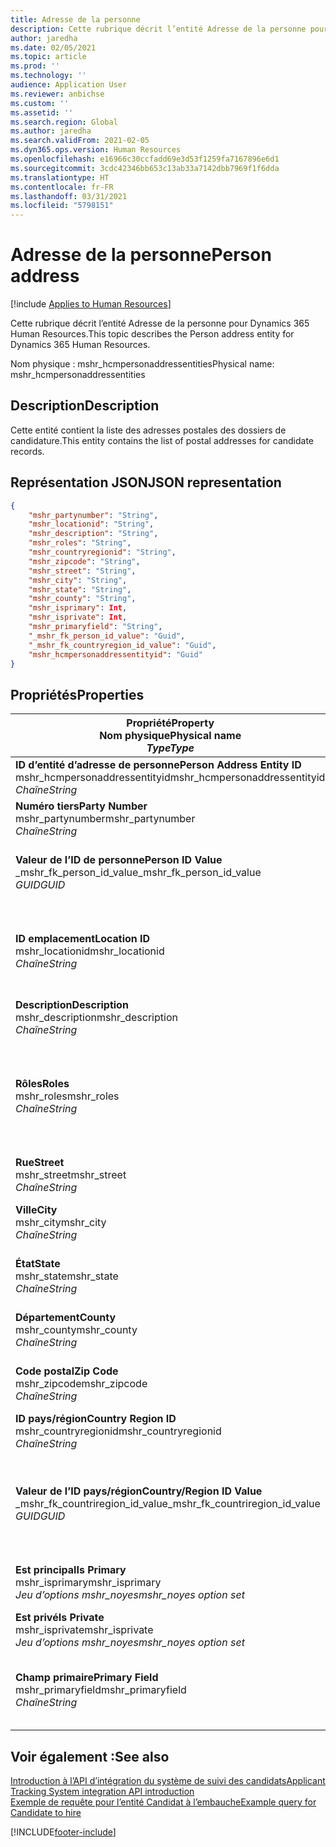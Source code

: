 ```yaml
---
title: Adresse de la personne
description: Cette rubrique décrit l’entité Adresse de la personne pour Dynamics 365 Human Resources.
author: jaredha
ms.date: 02/05/2021
ms.topic: article
ms.prod: ''
ms.technology: ''
audience: Application User
ms.reviewer: anbichse
ms.custom: ''
ms.assetid: ''
ms.search.region: Global
ms.author: jaredha
ms.search.validFrom: 2021-02-05
ms.dyn365.ops.version: Human Resources
ms.openlocfilehash: e16966c30ccfadd69e3d53f1259fa7167896e6d1
ms.sourcegitcommit: 3cdc42346bb653c13ab33a7142dbb7969f1f6dda
ms.translationtype: HT
ms.contentlocale: fr-FR
ms.lasthandoff: 03/31/2021
ms.locfileid: "5798151"
---
```

# <a name="person-address"></a><span data-ttu-id="11c2e-103">Adresse de la personne</span><span class="sxs-lookup"><span data-stu-id="11c2e-103">Person address</span></span>

[!include [Applies to Human Resources](../includes/applies-to-hr.md)]

<span data-ttu-id="11c2e-104">Cette rubrique décrit l’entité Adresse de la personne pour Dynamics 365 Human Resources.</span><span class="sxs-lookup"><span data-stu-id="11c2e-104">This topic describes the Person address entity for Dynamics 365 Human Resources.</span></span>

<span data-ttu-id="11c2e-105">Nom physique : mshr_hcmpersonaddressentities</span><span class="sxs-lookup"><span data-stu-id="11c2e-105">Physical name: mshr_hcmpersonaddressentities</span></span>

## <a name="description"></a><span data-ttu-id="11c2e-106">Description</span><span class="sxs-lookup"><span data-stu-id="11c2e-106">Description</span></span>

<span data-ttu-id="11c2e-107">Cette entité contient la liste des adresses postales des dossiers de candidature.</span><span class="sxs-lookup"><span data-stu-id="11c2e-107">This entity contains the list of postal addresses for candidate records.</span></span>

## <a name="json-representation"></a><span data-ttu-id="11c2e-108">Représentation JSON</span><span class="sxs-lookup"><span data-stu-id="11c2e-108">JSON representation</span></span>

```json
{
    "mshr_partynumber": "String",
    "mshr_locationid": "String",
    "mshr_description": "String",
    "mshr_roles": "String",
    "mshr_countryregionid": "String",
    "mshr_zipcode": "String",
    "mshr_street": "String",
    "mshr_city": "String",
    "mshr_state": "String",
    "mshr_county": "String",
    "mshr_isprimary": Int,
    "mshr_isprivate": Int,
    "mshr_primaryfield": "String",
    "_mshr_fk_person_id_value": "Guid",
    "_mshr_fk_countryregion_id_value": "Guid",
    "mshr_hcmpersonaddressentityid": "Guid"
}
```

## <a name="properties"></a><span data-ttu-id="11c2e-109">Propriétés</span><span class="sxs-lookup"><span data-stu-id="11c2e-109">Properties</span></span>

| <span data-ttu-id="11c2e-110">Propriété</span><span class="sxs-lookup"><span data-stu-id="11c2e-110">Property</span></span><br><span data-ttu-id="11c2e-111">**Nom physique**</span><span class="sxs-lookup"><span data-stu-id="11c2e-111">**Physical name**</span></span><br><span data-ttu-id="11c2e-112">**_Type_**</span><span class="sxs-lookup"><span data-stu-id="11c2e-112">**_Type_**</span></span> | <span data-ttu-id="11c2e-113">Cas d’emploi</span><span class="sxs-lookup"><span data-stu-id="11c2e-113">Use</span></span> | <span data-ttu-id="11c2e-114">Description</span><span class="sxs-lookup"><span data-stu-id="11c2e-114">Description</span></span> |
| --- | --- | --- |
| <span data-ttu-id="11c2e-115">**ID d’entité d’adresse de personne**</span><span class="sxs-lookup"><span data-stu-id="11c2e-115">**Person Address Entity ID**</span></span><br><span data-ttu-id="11c2e-116">mshr_hcmpersonaddressentityid</span><span class="sxs-lookup"><span data-stu-id="11c2e-116">mshr_hcmpersonaddressentityid</span></span><br><span data-ttu-id="11c2e-117">*Chaîne*</span><span class="sxs-lookup"><span data-stu-id="11c2e-117">*String*</span></span> | <span data-ttu-id="11c2e-118">Lecture seule</span><span class="sxs-lookup"><span data-stu-id="11c2e-118">Read-only</span></span><br><span data-ttu-id="11c2e-119">Requis</span><span class="sxs-lookup"><span data-stu-id="11c2e-119">Required</span></span> | <span data-ttu-id="11c2e-120">Identificateur unique généré par le système pour l’enregistrement d’entité.</span><span class="sxs-lookup"><span data-stu-id="11c2e-120">System-generated unique identifier for the entity record.</span></span> |
| <span data-ttu-id="11c2e-121">**Numéro tiers**</span><span class="sxs-lookup"><span data-stu-id="11c2e-121">**Party Number**</span></span><br><span data-ttu-id="11c2e-122">mshr_partynumber</span><span class="sxs-lookup"><span data-stu-id="11c2e-122">mshr_partynumber</span></span><br><span data-ttu-id="11c2e-123">*Chaîne*</span><span class="sxs-lookup"><span data-stu-id="11c2e-123">*String*</span></span> | <span data-ttu-id="11c2e-124">Lecture/écriture</span><span class="sxs-lookup"><span data-stu-id="11c2e-124">Read/write</span></span><br><span data-ttu-id="11c2e-125">Requis</span><span class="sxs-lookup"><span data-stu-id="11c2e-125">Required</span></span> | <span data-ttu-id="11c2e-126">L’ID de l’enregistrement de tiers (personne) associé.</span><span class="sxs-lookup"><span data-stu-id="11c2e-126">The ID of the associated party (person) record.</span></span> |
| <span data-ttu-id="11c2e-127">**Valeur de l’ID de personne**</span><span class="sxs-lookup"><span data-stu-id="11c2e-127">**Person ID Value**</span></span><br><span data-ttu-id="11c2e-128">_mshr_fk_person_id_value</span><span class="sxs-lookup"><span data-stu-id="11c2e-128">_mshr_fk_person_id_value</span></span><br><span data-ttu-id="11c2e-129">*GUID*</span><span class="sxs-lookup"><span data-stu-id="11c2e-129">*GUID*</span></span> | <span data-ttu-id="11c2e-130">Lecture seule</span><span class="sxs-lookup"><span data-stu-id="11c2e-130">Read-only</span></span><br><span data-ttu-id="11c2e-131">Requis</span><span class="sxs-lookup"><span data-stu-id="11c2e-131">Required</span></span><br><span data-ttu-id="11c2e-132">Clé étrangère : mshr_dirpersonentityid de l’entité mshr_dirpersonentity</span><span class="sxs-lookup"><span data-stu-id="11c2e-132">Foreign key: mshr_dirpersonentityid of mshr_dirpersonentity</span></span> | <span data-ttu-id="11c2e-133">Identificateur généré par le système de l’enregistrement de l’entité de tiers (personne).</span><span class="sxs-lookup"><span data-stu-id="11c2e-133">The system-generated identifier of the party (person) entity record.</span></span> |
| <span data-ttu-id="11c2e-134">**ID emplacement**</span><span class="sxs-lookup"><span data-stu-id="11c2e-134">**Location ID**</span></span><br><span data-ttu-id="11c2e-135">mshr_locationid</span><span class="sxs-lookup"><span data-stu-id="11c2e-135">mshr_locationid</span></span><br><span data-ttu-id="11c2e-136">*Chaîne*</span><span class="sxs-lookup"><span data-stu-id="11c2e-136">*String*</span></span> | <span data-ttu-id="11c2e-137">Lecture/écriture</span><span class="sxs-lookup"><span data-stu-id="11c2e-137">Read/write</span></span><br><span data-ttu-id="11c2e-138">Requis</span><span class="sxs-lookup"><span data-stu-id="11c2e-138">Required</span></span> | <span data-ttu-id="11c2e-139">ID d’emplacement de l’enregistrement d’adresse.</span><span class="sxs-lookup"><span data-stu-id="11c2e-139">The location ID of the address record.</span></span> <span data-ttu-id="11c2e-140">Configuré dans l’entité mshr_logisticspostaladdresslocationcdsentity.</span><span class="sxs-lookup"><span data-stu-id="11c2e-140">Set up in mshr_logisticspostaladdresslocationcdsentity entity.</span></span> |
| <span data-ttu-id="11c2e-141">**Description**</span><span class="sxs-lookup"><span data-stu-id="11c2e-141">**Description**</span></span><br><span data-ttu-id="11c2e-142">mshr_description</span><span class="sxs-lookup"><span data-stu-id="11c2e-142">mshr_description</span></span><br><span data-ttu-id="11c2e-143">*Chaîne*</span><span class="sxs-lookup"><span data-stu-id="11c2e-143">*String*</span></span> | <span data-ttu-id="11c2e-144">Lecture/écriture</span><span class="sxs-lookup"><span data-stu-id="11c2e-144">Read/write</span></span><br><span data-ttu-id="11c2e-145">Requis</span><span class="sxs-lookup"><span data-stu-id="11c2e-145">Required</span></span> | <span data-ttu-id="11c2e-146">Description de l’adresse du candidat.</span><span class="sxs-lookup"><span data-stu-id="11c2e-146">A description of the candidate’s address.</span></span> |
| <span data-ttu-id="11c2e-147">**Rôles**</span><span class="sxs-lookup"><span data-stu-id="11c2e-147">**Roles**</span></span><br><span data-ttu-id="11c2e-148">mshr_roles</span><span class="sxs-lookup"><span data-stu-id="11c2e-148">mshr_roles</span></span><br><span data-ttu-id="11c2e-149">*Chaîne*</span><span class="sxs-lookup"><span data-stu-id="11c2e-149">*String*</span></span> | <span data-ttu-id="11c2e-150">Lecture/écriture</span><span class="sxs-lookup"><span data-stu-id="11c2e-150">Read/write</span></span><br><span data-ttu-id="11c2e-151">Requis</span><span class="sxs-lookup"><span data-stu-id="11c2e-151">Required</span></span> | <span data-ttu-id="11c2e-152">Rôles attribués à cette adresse.</span><span class="sxs-lookup"><span data-stu-id="11c2e-152">The roles assigned for this address.</span></span> <span data-ttu-id="11c2e-153">Plusieurs rôles peuvent être attribués.</span><span class="sxs-lookup"><span data-stu-id="11c2e-153">More than one role can be assigned.</span></span> <span data-ttu-id="11c2e-154">Chaque rôle doit être séparé par un point-virgule.</span><span class="sxs-lookup"><span data-stu-id="11c2e-154">Each role should be separated by a semicolon.</span></span> <span data-ttu-id="11c2e-155">Valeurs valides contenues dans l’entité mshr_logisticslocationroleentity.</span><span class="sxs-lookup"><span data-stu-id="11c2e-155">Valid values contained in the mshr_logisticslocationroleentity entity.</span></span> |
| <span data-ttu-id="11c2e-156">**Rue**</span><span class="sxs-lookup"><span data-stu-id="11c2e-156">**Street**</span></span><br><span data-ttu-id="11c2e-157">mshr_street</span><span class="sxs-lookup"><span data-stu-id="11c2e-157">mshr_street</span></span><br><span data-ttu-id="11c2e-158">*Chaîne*</span><span class="sxs-lookup"><span data-stu-id="11c2e-158">*String*</span></span> | <span data-ttu-id="11c2e-159">Lecture/écriture</span><span class="sxs-lookup"><span data-stu-id="11c2e-159">Read/write</span></span><br><span data-ttu-id="11c2e-160">Facultatif</span><span class="sxs-lookup"><span data-stu-id="11c2e-160">Optional</span></span> | <span data-ttu-id="11c2e-161">Numéro de la rue.</span><span class="sxs-lookup"><span data-stu-id="11c2e-161">The street number.</span></span> |
| <span data-ttu-id="11c2e-162">**Ville**</span><span class="sxs-lookup"><span data-stu-id="11c2e-162">**City**</span></span><br><span data-ttu-id="11c2e-163">mshr_city</span><span class="sxs-lookup"><span data-stu-id="11c2e-163">mshr_city</span></span><br><span data-ttu-id="11c2e-164">*Chaîne*</span><span class="sxs-lookup"><span data-stu-id="11c2e-164">*String*</span></span> | <span data-ttu-id="11c2e-165">Lecture/écriture</span><span class="sxs-lookup"><span data-stu-id="11c2e-165">Read/write</span></span><br><span data-ttu-id="11c2e-166">Facultatif</span><span class="sxs-lookup"><span data-stu-id="11c2e-166">Optional</span></span> | <span data-ttu-id="11c2e-167">Ville de l’adresse.</span><span class="sxs-lookup"><span data-stu-id="11c2e-167">The city of the address.</span></span> <span data-ttu-id="11c2e-168">Configuré dans l’entité mshr_logisticsaddresscityentity.</span><span class="sxs-lookup"><span data-stu-id="11c2e-168">Set up in mshr_logisticsaddresscityentity entity.</span></span> |
| <span data-ttu-id="11c2e-169">**État**</span><span class="sxs-lookup"><span data-stu-id="11c2e-169">**State**</span></span><br><span data-ttu-id="11c2e-170">mshr_state</span><span class="sxs-lookup"><span data-stu-id="11c2e-170">mshr_state</span></span><br><span data-ttu-id="11c2e-171">*Chaîne*</span><span class="sxs-lookup"><span data-stu-id="11c2e-171">*String*</span></span> | <span data-ttu-id="11c2e-172">Lecture/écriture</span><span class="sxs-lookup"><span data-stu-id="11c2e-172">Read/write</span></span><br><span data-ttu-id="11c2e-173">Facultatif</span><span class="sxs-lookup"><span data-stu-id="11c2e-173">Optional</span></span> | <span data-ttu-id="11c2e-174">État de l’adresse.</span><span class="sxs-lookup"><span data-stu-id="11c2e-174">The state of the address.</span></span> <span data-ttu-id="11c2e-175">Configuré dans l’entité mshr_logisticsaddressstateentity.</span><span class="sxs-lookup"><span data-stu-id="11c2e-175">Set up in mshr_logisticsaddressstateentity entity.</span></span> |
| <span data-ttu-id="11c2e-176">**Département**</span><span class="sxs-lookup"><span data-stu-id="11c2e-176">**County**</span></span><br><span data-ttu-id="11c2e-177">mshr_county</span><span class="sxs-lookup"><span data-stu-id="11c2e-177">mshr_county</span></span><br><span data-ttu-id="11c2e-178">*Chaîne*</span><span class="sxs-lookup"><span data-stu-id="11c2e-178">*String*</span></span> | <span data-ttu-id="11c2e-179">Lecture/écriture</span><span class="sxs-lookup"><span data-stu-id="11c2e-179">Read/write</span></span><br><span data-ttu-id="11c2e-180">Facultatif</span><span class="sxs-lookup"><span data-stu-id="11c2e-180">Optional</span></span> | <span data-ttu-id="11c2e-181">Département de l’adresse.</span><span class="sxs-lookup"><span data-stu-id="11c2e-181">The county of the address.</span></span> <span data-ttu-id="11c2e-182">Configuré dans l’entité mshr_logisticsaddresscountyentity.</span><span class="sxs-lookup"><span data-stu-id="11c2e-182">Set up in mshr_logisticsaddresscountyentity entity.</span></span> |
| <span data-ttu-id="11c2e-183">**Code postal**</span><span class="sxs-lookup"><span data-stu-id="11c2e-183">**Zip Code**</span></span><br><span data-ttu-id="11c2e-184">mshr_zipcode</span><span class="sxs-lookup"><span data-stu-id="11c2e-184">mshr_zipcode</span></span><br><span data-ttu-id="11c2e-185">*Chaîne*</span><span class="sxs-lookup"><span data-stu-id="11c2e-185">*String*</span></span> | <span data-ttu-id="11c2e-186">Lecture/écriture</span><span class="sxs-lookup"><span data-stu-id="11c2e-186">Read/write</span></span><br><span data-ttu-id="11c2e-187">Facultatif</span><span class="sxs-lookup"><span data-stu-id="11c2e-187">Optional</span></span> | <span data-ttu-id="11c2e-188">Code postal de l’adresse.</span><span class="sxs-lookup"><span data-stu-id="11c2e-188">The zip/postal code of the address.</span></span> <span data-ttu-id="11c2e-189">Configuré dans l’entité mshr_logisticsaddresspostalcodeentity.</span><span class="sxs-lookup"><span data-stu-id="11c2e-189">Set up in mshr_logisticsaddresspostalcodeentity entity.</span></span> |
| <span data-ttu-id="11c2e-190">**ID pays/région**</span><span class="sxs-lookup"><span data-stu-id="11c2e-190">**Country Region ID**</span></span><br><span data-ttu-id="11c2e-191">mshr_countryregionid</span><span class="sxs-lookup"><span data-stu-id="11c2e-191">mshr_countryregionid</span></span><br><span data-ttu-id="11c2e-192">*Chaîne*</span><span class="sxs-lookup"><span data-stu-id="11c2e-192">*String*</span></span> | <span data-ttu-id="11c2e-193">Lecture/écriture</span><span class="sxs-lookup"><span data-stu-id="11c2e-193">Read/write</span></span><br><span data-ttu-id="11c2e-194">Facultatif</span><span class="sxs-lookup"><span data-stu-id="11c2e-194">Optional</span></span> | <span data-ttu-id="11c2e-195">Pays ou région de l’adresse.</span><span class="sxs-lookup"><span data-stu-id="11c2e-195">The country or region of the address.</span></span> |
| <span data-ttu-id="11c2e-196">**Valeur de l’ID pays/région**</span><span class="sxs-lookup"><span data-stu-id="11c2e-196">**Country/Region ID Value**</span></span><br><span data-ttu-id="11c2e-197">_mshr_fk_countriregion_id_value</span><span class="sxs-lookup"><span data-stu-id="11c2e-197">_mshr_fk_countriregion_id_value</span></span><br><span data-ttu-id="11c2e-198">*GUID*</span><span class="sxs-lookup"><span data-stu-id="11c2e-198">*GUID*</span></span> | <span data-ttu-id="11c2e-199">Lecture seule</span><span class="sxs-lookup"><span data-stu-id="11c2e-199">Read-only</span></span><br><span data-ttu-id="11c2e-200">Facultatif</span><span class="sxs-lookup"><span data-stu-id="11c2e-200">Optional</span></span><br><span data-ttu-id="11c2e-201">Clé étrangère : mshr_logisticaddresscountryregionentityid de l’entité mshr_logisticsaddresscountryregionentity</span><span class="sxs-lookup"><span data-stu-id="11c2e-201">Foreign key: mshr_logisticaddresscountryregionentityid of mshr_logisticsaddresscountryregionentity</span></span> | <span data-ttu-id="11c2e-202">Identificateur unique généré par le système du pays ou de la région de l’adresse.</span><span class="sxs-lookup"><span data-stu-id="11c2e-202">System-generated unique identifier of the country/region of the address.</span></span> |
| <span data-ttu-id="11c2e-203">**Est principal**</span><span class="sxs-lookup"><span data-stu-id="11c2e-203">**Is Primary**</span></span><br><span data-ttu-id="11c2e-204">mshr_isprimary</span><span class="sxs-lookup"><span data-stu-id="11c2e-204">mshr_isprimary</span></span><br><span data-ttu-id="11c2e-205">*Jeu d’options mshr_noyes*</span><span class="sxs-lookup"><span data-stu-id="11c2e-205">*mshr_noyes option set*</span></span> | <span data-ttu-id="11c2e-206">Lecture/écriture</span><span class="sxs-lookup"><span data-stu-id="11c2e-206">Read/write</span></span><br><span data-ttu-id="11c2e-207">Requis</span><span class="sxs-lookup"><span data-stu-id="11c2e-207">Required</span></span> | <span data-ttu-id="11c2e-208">Identifie si cette adresse est l’adresse principale de la personne du rôle défini.</span><span class="sxs-lookup"><span data-stu-id="11c2e-208">Identifies whether this address is the primary address for the person of the defined role.</span></span> |
| <span data-ttu-id="11c2e-209">**Est privé**</span><span class="sxs-lookup"><span data-stu-id="11c2e-209">**Is Private**</span></span><br><span data-ttu-id="11c2e-210">mshr_isprivate</span><span class="sxs-lookup"><span data-stu-id="11c2e-210">mshr_isprivate</span></span><br><span data-ttu-id="11c2e-211">*Jeu d’options mshr_noyes*</span><span class="sxs-lookup"><span data-stu-id="11c2e-211">*mshr_noyes option set*</span></span> | <span data-ttu-id="11c2e-212">Lecture/écriture</span><span class="sxs-lookup"><span data-stu-id="11c2e-212">Read/write</span></span><br><span data-ttu-id="11c2e-213">Requis</span><span class="sxs-lookup"><span data-stu-id="11c2e-213">Required</span></span> | <span data-ttu-id="11c2e-214">Identifie si cette adresse est une adresse privée pour la personne.</span><span class="sxs-lookup"><span data-stu-id="11c2e-214">Identifies whether this address is a private address for the person.</span></span> |
| <span data-ttu-id="11c2e-215">**Champ primaire**</span><span class="sxs-lookup"><span data-stu-id="11c2e-215">**Primary Field**</span></span><br><span data-ttu-id="11c2e-216">mshr_primaryfield</span><span class="sxs-lookup"><span data-stu-id="11c2e-216">mshr_primaryfield</span></span><br><span data-ttu-id="11c2e-217">*Chaîne*</span><span class="sxs-lookup"><span data-stu-id="11c2e-217">*String*</span></span> | <span data-ttu-id="11c2e-218">Lecture seule</span><span class="sxs-lookup"><span data-stu-id="11c2e-218">Read-only</span></span><br><span data-ttu-id="11c2e-219">Requis</span><span class="sxs-lookup"><span data-stu-id="11c2e-219">Required</span></span> | <span data-ttu-id="11c2e-220">Champ utilisé comme identifiant principal de l’enregistrement d’entité.</span><span class="sxs-lookup"><span data-stu-id="11c2e-220">Field used as a primary identifier of the entity record.</span></span> <span data-ttu-id="11c2e-221">Combinaison du numéro de tiers et de l’ID d’emplacement.</span><span class="sxs-lookup"><span data-stu-id="11c2e-221">Combination of party number and location ID.</span></span> |

## <a name="see-also"></a><span data-ttu-id="11c2e-222">Voir également :</span><span class="sxs-lookup"><span data-stu-id="11c2e-222">See also</span></span>

[<span data-ttu-id="11c2e-223">Introduction à l’API d’intégration du système de suivi des candidats</span><span class="sxs-lookup"><span data-stu-id="11c2e-223">Applicant Tracking System integration API introduction</span></span>](hr-admin-integration-ats-api-introduction.md)<br>
[<span data-ttu-id="11c2e-224">Exemple de requête pour l’entité Candidat à l’embauche</span><span class="sxs-lookup"><span data-stu-id="11c2e-224">Example query for Candidate to hire</span></span>](hr-admin-integration-ats-api-candidate-to-hire-example-query.md)



[!INCLUDE[footer-include](../includes/footer-banner.md)]